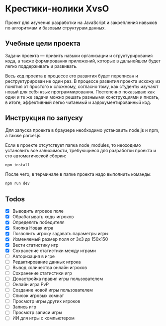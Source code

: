 # Крестики-нолики XvsO

Проект для изучения разработки на JavaScript и закрепления навыков по алгоритмам и базовым структурам данных.

## Учебные цели проекта

Задачи проекта — привить навыки организации и структурирования кода, а также формирования приложений, которые в дальнейшем будет легко поддерживать и развивать.

Весь код проекта в процессе его развития будет переписан и реструктурирован не один раз. В процессе развития проекта исхожу из понятия от простого к сложному, согласно тому, как студенты изучают новый для себя язык программирования. Постепенно показываю как одни и те же задачи можно решать разныыми конструкциями и писать, в итоге, эффективный легко читаемый и задокументированный код.

## Инструкция по запуску

Для запуска проекта в браузере необходимо установить node.js и npm, а также parcel.js.

Если в проекте отсутствует папка node_modules, то неоходимо установить все зависимости, требующиеся для разработки проекта и его автоматической сборки:

```sh
npm install
```

После чего, в терминале в папке проекта надо выполнить команды:

```sh
npm run dev
```

## Todos

- [x] Выводить игровое поле
- [x] Обрабатывать ходы игроков
- [x] Определять победителя
- [x] Кнопка Новая игра
- [x] Позволить игроку задавать параметры игры
- [x] Изменяемый размер поля от 3х3 до 150х150
- [x] Вести статистику игр
- [x] Сохранение статистики между играми
- [ ] Авторизация в игре
- [ ] Редактирование данных игрока
- [ ] Вывод количества онлайн игроков
- [ ] Сохранение статистики игр
- [ ] Донастройка правил игры пользователем
- [ ] Онлайн игра PvP
- [ ] Создание новой игры пользователем
- [ ] Список игровых комнат
- [ ] Просмотр игры других игроков
- [ ] Запись игр
- [ ] Просмотр записи игры
- [ ] ИИ для игры с компьютером
